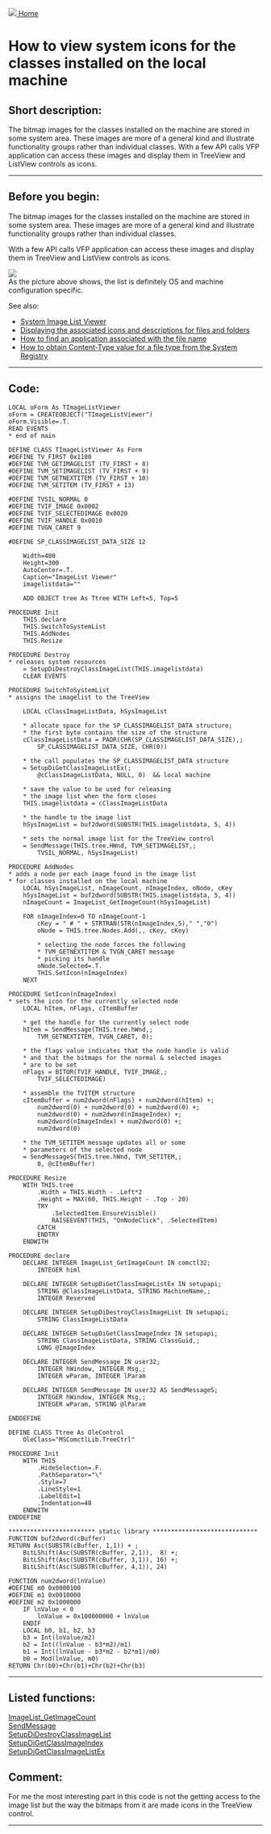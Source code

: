 [<img src="../images/home.png"> Home ](https://github.com/VFPX/Win32API)  

# How to view system icons for the classes installed on the local machine

## Short description:
The bitmap images for the classes installed on the machine are stored in some system area. These images are more of a general kind and illustrate functionality groups rather than individual classes. With a few API calls VFP application can access these images and display them in TreeView and ListView controls as icons.  
***  


## Before you begin:
The bitmap images for the classes installed on the machine are stored in some system area. These images are more of a general kind and illustrate functionality groups rather than individual classes.   

With a few API calls VFP application can access these images and display them in TreeView and ListView controls as icons.  

![](../images/instclassesimagelist.jpg)  
As the picture above shows, the list is definitely OS and machine configuration specific.  

See also:

* [System Image List Viewer](sample_021.md)  
* [Displaying the associated icons and descriptions for files and folders](sample_530.md)  
* [How to find an application associated with the file name](sample_138.md)  
* [How to obtain Content-Type value for a file type from the System Registry](sample_468.md)  
  
***  


## Code:
```foxpro  
LOCAL oForm As TImageListViewer
oForm = CREATEOBJECT("TImageListViewer")
oForm.Visible=.T.
READ EVENTS
* end of main

DEFINE CLASS TImageListViewer As Form
#DEFINE TV_FIRST 0x1100
#DEFINE TVM_GETIMAGELIST (TV_FIRST + 8)
#DEFINE TVM_SETIMAGELIST (TV_FIRST + 9)
#DEFINE TVM_GETNEXTITEM (TV_FIRST + 10)
#DEFINE TVM_SETITEM (TV_FIRST + 13)

#DEFINE TVSIL_NORMAL 0
#DEFINE TVIF_IMAGE 0x0002
#DEFINE TVIF_SELECTEDIMAGE 0x0020
#DEFINE TVIF_HANDLE 0x0010
#DEFINE TVGN_CARET 9

#DEFINE SP_CLASSIMAGELIST_DATA_SIZE 12

	Width=400
	Height=300
	AutoCenter=.T.
	Caption="ImageList Viewer"
	imagelistdata=""

	ADD OBJECT tree As Ttree WITH Left=5, Top=5

PROCEDURE Init
	THIS.declare
	THIS.SwitchToSystemList
	THIS.AddNodes
	THIS.Resize

PROCEDURE Destroy
* releases system resources
	= SetupDiDestroyClassImageList(THIS.imagelistdata)
	CLEAR EVENTS

PROCEDURE SwitchToSystemList
* assigns the imagelist to the TreeView

	LOCAL cClassImageListData, hSysImageList

	* allocate space for the SP_CLASSIMAGELIST_DATA structure;
	* the first byte contains the size of the structure
	cClassImageListData = PADR(CHR(SP_CLASSIMAGELIST_DATA_SIZE),;
		SP_CLASSIMAGELIST_DATA_SIZE, CHR(0))

	* the call populates the SP_CLASSIMAGELIST_DATA structure
	= SetupDiGetClassImageListEx(;
		@cClassImageListData, NULL, 0)  && local machine

	* save the value to be used for releasing
	* the image list when the form closes
	THIS.imagelistdata = cClassImageListData

	* the handle to the image list
	hSysImageList = buf2dword(SUBSTR(THIS.imagelistdata, 5, 4))

	* sets the normal image list for the TreeView control
	= SendMessage(THIS.tree.HWnd, TVM_SETIMAGELIST,;
		TVSIL_NORMAL, hSysImageList)

PROCEDURE AddNodes
* adds a node per each image found in the image list
* for classes installed on the local machine
	LOCAL hSysImageList, nImageCount, nImageIndex, oNode, cKey
	hSysImageList = buf2dword(SUBSTR(THIS.imagelistdata, 5, 4))
	nImageCount = ImageList_GetImageCount(hSysImageList)
	
	FOR nImageIndex=0 TO nImageCount-1
		cKey = " # " + STRTRAN(STR(nImageIndex,5)," ","0")
		oNode = THIS.tree.Nodes.Add(,, cKey, cKey)

		* selecting the node forces the following
		* TVM_GETNEXTITEM & TVGN_CARET message
		* picking its handle
		oNode.Selected=.T.
		THIS.SetIcon(nImageIndex)
	NEXT

PROCEDURE SetIcon(nImageIndex)
* sets the icon for the currently selected node
    LOCAL hItem, nFlags, cItemBuffer

    * get the handle for the currently select node
    hItem = SendMessage(THIS.tree.hWnd,;
    	TVM_GETNEXTITEM, TVGN_CARET, 0);

	* the flags value indicates that the node handle is valid
	* and that the bitmaps for the normal & selected images
	* are to be set
    nFlags = BITOR(TVIF_HANDLE, TVIF_IMAGE,;
    	TVIF_SELECTEDIMAGE)

	* assemble the TVITEM structure
    cItemBuffer = num2dword(nFlags) + num2dword(hItem) +;
    	num2dword(0) + num2dword(0) + num2dword(0) +;
    	num2dword(0) + num2dword(nImageIndex) +;
    	num2dword(nImageIndex) + num2dword(0) +;
    	num2dword(0)

	* the TVM_SETITEM message updates all or some
	* parameters of the selected node
    = SendMessageS(THIS.tree.hWnd, TVM_SETITEM,;
    	0, @cItemBuffer)

PROCEDURE Resize
	WITH THIS.tree
		.Width = THIS.Width - .Left*2
		.Height = MAX(60, THIS.Height - .Top - 20)
		TRY
			.SelectedItem.EnsureVisible()
			RAISEEVENT(THIS, "OnNodeClick", .SelectedItem)
		CATCH
		ENDTRY
	ENDWITH

PROCEDURE declare
	DECLARE INTEGER ImageList_GetImageCount IN comctl32;
		INTEGER himl

	DECLARE INTEGER SetupDiGetClassImageListEx IN setupapi;
		STRING @ClassImageListData, STRING MachineName,;
		INTEGER Reserved

	DECLARE INTEGER SetupDiDestroyClassImageList IN setupapi;
		STRING ClassImageListData

	DECLARE INTEGER SetupDiGetClassImageIndex IN setupapi;
		STRING ClassImageListData, STRING ClassGuid,;
		LONG @ImageIndex

	DECLARE INTEGER SendMessage IN user32;
		INTEGER hWindow, INTEGER Msg,;
		INTEGER wParam, INTEGER lParam

	DECLARE INTEGER SendMessage IN user32 AS SendMessageS;
		INTEGER hWindow, INTEGER Msg,;
		INTEGER wParam, STRING @lParam

ENDDEFINE

DEFINE CLASS Ttree As OleControl
	OleClass="MSComctlLib.TreeCtrl"

PROCEDURE Init
	WITH THIS
		.HideSelection=.F.
		.PathSeparator="\"
		.Style=7
		.LineStyle=1
		.LabelEdit=1
		.Indentation=48
	ENDWITH
ENDDEFINE

************************ static library *****************************
FUNCTION buf2dword(cBuffer)
RETURN Asc(SUBSTR(cBuffer, 1,1)) + ;
	BitLShift(Asc(SUBSTR(cBuffer, 2,1)),  8) +;
	BitLShift(Asc(SUBSTR(cBuffer, 3,1)), 16) +;
	BitLShift(Asc(SUBSTR(cBuffer, 4,1)), 24)

FUNCTION num2dword(lnValue)
#DEFINE m0 0x0000100
#DEFINE m1 0x0010000
#DEFINE m2 0x1000000
	IF lnValue < 0
		lnValue = 0x100000000 + lnValue
	ENDIF
	LOCAL b0, b1, b2, b3
	b3 = Int(lnValue/m2)
	b2 = Int((lnValue - b3*m2)/m1)
	b1 = Int((lnValue - b3*m2 - b2*m1)/m0)
	b0 = Mod(lnValue, m0)
RETURN Chr(b0)+Chr(b1)+Chr(b2)+Chr(b3)  
```  
***  


## Listed functions:
[ImageList_GetImageCount](../libraries/comctl32/ImageList_GetImageCount.md)  
[SendMessage](../libraries/user32/SendMessage.md)  
[SetupDiDestroyClassImageList](../libraries/setupapi/SetupDiDestroyClassImageList.md)  
[SetupDiGetClassImageIndex](../libraries/setupapi/SetupDiGetClassImageIndex.md)  
[SetupDiGetClassImageListEx](../libraries/setupapi/SetupDiGetClassImageListEx.md)  

## Comment:
For me the most interesting part in this code is not the getting access to the image list but the way the bitmaps from it are made icons in the TreeView control.  
  
***  

